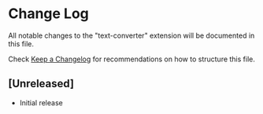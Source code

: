 # Change Log

All notable changes to the "text-converter" extension will be documented in this file.

Check [Keep a Changelog](http://keepachangelog.com/) for recommendations on how to structure this file.

## [Unreleased]

- Initial release